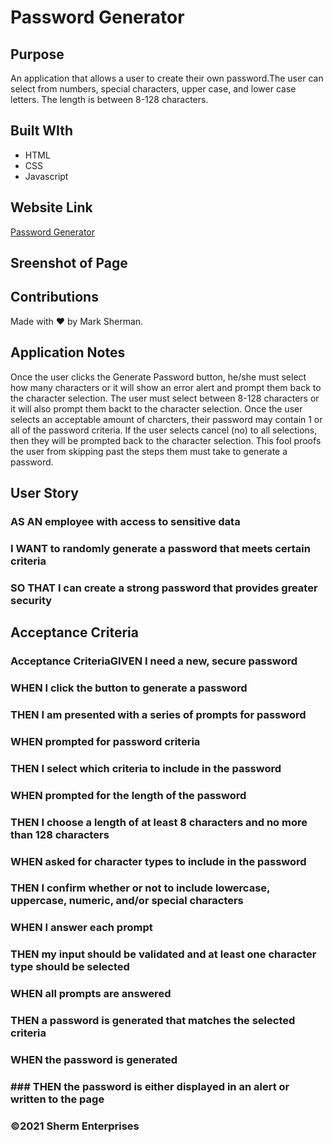 # Password Generator

## Purpose
An application that allows a user to create their own password.The user can select from numbers, special characters, upper case, and lower case letters. The length is between 8-128 characters. 

## Built WIth
* HTML
* CSS
* Javascript

## Website Link
[Password Generator](https://marksherm04.github.io/password-generator/)

## Sreenshot of Page


## Contributions
Made with ❤ by Mark Sherman.

## Application Notes
Once the user clicks the Generate Password button, he/she must select how many characters or it will show an error alert and prompt them back to the character selection.  The user must select between 8-128 characters or it will also prompt them backt to the character selection.  Once the user selects an acceptable amount of charcters, their password may contain 1 or all of the password criteria.  If the user selects cancel (no) to all selections, then they will be prompted back to the character selection. This fool proofs the user from skipping past the steps them must take to generate a password.

## User Story
### AS AN employee with access to sensitive data
### I WANT to randomly generate a password that meets certain criteria
### SO THAT I can create a strong password that provides greater security

## Acceptance Criteria
### Acceptance CriteriaGIVEN I need a new, secure password
### WHEN I click the button to generate a password
### THEN I am presented with a series of prompts for password 
### WHEN prompted for password criteria
### THEN I select which criteria to include in the password
### WHEN prompted for the length of the password
### THEN I choose a length of at least 8 characters and no more than 128 characters
### WHEN asked for character types to include in the password
### THEN I confirm whether or not to include lowercase, uppercase, numeric, and/or special characters
### WHEN I answer each prompt
### THEN my input should be validated and at least one character type should be selected
### WHEN all prompts are answered
### THEN a password is generated that matches the selected criteria
### WHEN the password is generated
### ### THEN the password is either displayed in an alert or written to the page

### ©️2021 Sherm Enterprises